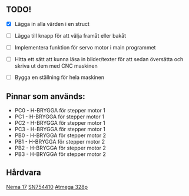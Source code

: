 ## TODO!

- [x] Lägga in alla värden i en struct
- [ ] Lägga till knapp för att välja framåt eller bakåt
- [ ] Implementera funktion för servo motor i main programmet
- [ ] Hitta ett sätt att kunna läsa in bilder/texter för att sedan översätta och skriva ut dem med CNC maskinen
- [ ] Bygga en ställning för hela maskinen


## Pinnar som används:
  - PC0 - H-BRYGGA för stepper motor 1
  - PC1 - H-BRYGGA för stepper motor 1
  - PC2 - H-BRYGGA för stepper motor 1
  - PC3 - H-BRYGGA för stepper motor 1
  - PB0 - H-BRYGGA för stepper motor 2
  - PB1 - H-BRYGGA för stepper motor 2
  - PB2 - H-BRYGGA för stepper motor 2
  - PB3 - H-BRYGGA för stepper motor 2


## Hårdvara
[Nema 17](http://reprap.org/wiki/NEMA_17_Stepper_motor)
[SN754410](http://www.ti.com/lit/ds/symlink/sn754410.pdf)
[Atmega 328p](http://www.atmel.com/images/Atmel-8271-8-bit-AVR-Microcontroller-ATmega48A-48PA-88A-88PA-168A-168PA-328-328P_datasheet_Complete.pdf)

